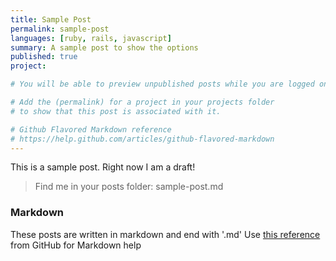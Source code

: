 ```yaml
---
title: Sample Post
permalink: sample-post
languages: [ruby, rails, javascript]
summary: A sample post to show the options
published: true 
project:

# You will be able to preview unpublished posts while you are logged on. 

# Add the (permalink) for a project in your projects folder
# to show that this post is associated with it.

# Github Flavored Markdown reference
# https://help.github.com/articles/github-flavored-markdown
---
```


This is a sample post. Right now I am a draft!


> Find me in your posts folder: sample-post.md

### Markdown

These posts are written in markdown and end with '.md'
Use [this reference](https://help.github.com/articles/github-flavored-markdown) from GitHub for Markdown help
